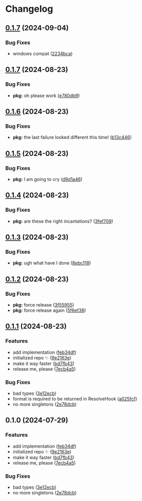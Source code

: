 # Changelog

## [0.1.7](https://github.com/boneskull/impvol/compare/impvol-v0.1.7...impvol-v0.1.7) (2024-09-04)


### Bug Fixes

* windows compat ([2234bca](https://github.com/boneskull/impvol/commit/2234bcab3fdad32fa03228504319e48794c9e7a9))

## [0.1.7](https://github.com/boneskull/impvol/compare/impvol-v0.1.6...impvol-v0.1.7) (2024-08-23)


### Bug Fixes

* **pkg:** oh please work ([e780db9](https://github.com/boneskull/impvol/commit/e780db972fb514352b0cce6f18c817531aece297))

## [0.1.6](https://github.com/boneskull/impvol/compare/impvol-v0.1.5...impvol-v0.1.6) (2024-08-23)


### Bug Fixes

* **pkg:** the last failure looked different this time! ([b13c446](https://github.com/boneskull/impvol/commit/b13c44668a929f2dece3ab3f58e87da0e8e7e301))

## [0.1.5](https://github.com/boneskull/impvol/compare/impvol-v0.1.4...impvol-v0.1.5) (2024-08-23)


### Bug Fixes

* **pkg:** I am going to cry ([d9d1a46](https://github.com/boneskull/impvol/commit/d9d1a4640fd629b73ba754c12cb9ee307493467a))

## [0.1.4](https://github.com/boneskull/impvol/compare/impvol-v0.1.3...impvol-v0.1.4) (2024-08-23)


### Bug Fixes

* **pkg:** are these the right incantations? ([3fef709](https://github.com/boneskull/impvol/commit/3fef709ccd6ac453bc4f753cb2d5d7b56b490a81))

## [0.1.3](https://github.com/boneskull/impvol/compare/impvol-v0.1.2...impvol-v0.1.3) (2024-08-23)


### Bug Fixes

* **pkg:** ugh what have I done ([8ebc118](https://github.com/boneskull/impvol/commit/8ebc11801c2a3b56e94640803b06f8544d94fdb9))

## [0.1.2](https://github.com/boneskull/impvol/compare/impvol-v0.1.1...impvol-v0.1.2) (2024-08-23)


### Bug Fixes

* **pkg:** force release ([3f55955](https://github.com/boneskull/impvol/commit/3f559553247ce4a2090a9232b7db339ed98c51a1))
* **pkg:** force release again ([5f6ef38](https://github.com/boneskull/impvol/commit/5f6ef382faf214ca17667d7adf65dd535d0d4aa9))

## [0.1.1](https://github.com/boneskull/impvol/compare/impvol-v0.1.0...impvol-v0.1.1) (2024-08-23)


### Features

* add implementation ([feb34df](https://github.com/boneskull/impvol/commit/feb34df8a0a94fb57aa6c75d707689ad05dd678d))
* initialized repo ✨ ([9e2163e](https://github.com/boneskull/impvol/commit/9e2163ea05d4bcf9edcb4135b18fe08a4edacc1e))
* make it way faster ([bd7fb43](https://github.com/boneskull/impvol/commit/bd7fb43819e60267e836399134041f93fd5239da))
* release me, please ([7ecb4a5](https://github.com/boneskull/impvol/commit/7ecb4a58a73e7ff8ec3cc512e2eb00530b108284))


### Bug Fixes

* bad types ([3e12ecb](https://github.com/boneskull/impvol/commit/3e12ecb2c02b421bec508eccb38465fb7c0a0f08))
* format is required to be returned in ResolveHook ([a025fcf](https://github.com/boneskull/impvol/commit/a025fcf90b97699ef9d0a1dbdd26cf5432791543))
* no more singletons ([2e78dcb](https://github.com/boneskull/impvol/commit/2e78dcbbecee6209713fdfb7a1e74151eec9649b))

## 0.1.0 (2024-07-29)

### Features

- add implementation ([feb34df](https://github.com/boneskull/impvol/commit/feb34df8a0a94fb57aa6c75d707689ad05dd678d))
- initialized repo ✨ ([9e2163e](https://github.com/boneskull/impvol/commit/9e2163ea05d4bcf9edcb4135b18fe08a4edacc1e))
- make it way faster ([bd7fb43](https://github.com/boneskull/impvol/commit/bd7fb43819e60267e836399134041f93fd5239da))
- release me, please ([7ecb4a5](https://github.com/boneskull/impvol/commit/7ecb4a58a73e7ff8ec3cc512e2eb00530b108284))

### Bug Fixes

- bad types ([3e12ecb](https://github.com/boneskull/impvol/commit/3e12ecb2c02b421bec508eccb38465fb7c0a0f08))
- no more singletons ([2e78dcb](https://github.com/boneskull/impvol/commit/2e78dcbbecee6209713fdfb7a1e74151eec9649b))
